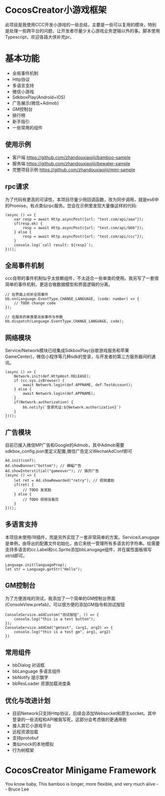 # CocosCreator小游戏框架
此项目是我使用CCC开发小游戏的一些总结，主要是一些可以复用的模块，特别是处理一些跨平台的问题，让开发者尽量少关心游戏业务逻辑以外的事。脚本使用Typescript，欢迎各路大侠补充pr。

# 基本功能
+ 全局事件机制
+ Http协议
+ 多语言支持
+ 微信小游戏
+ SdkboxPlay(Android+iOS)
+ 广告展示(微信+Admob)
+ GM控制台
+ 排行榜
+ 新手指引
+ 一些常用的组件

## 使用示例
+ 客户端 https://github.com/zhandouxiaojiji/bamboo-sample
+ 服务端 https://github.com/zhandouxiaojiji/bewater-sample
+ 完整项目示例 https://github.com/zhandouxiaojiji/mini-sample

## rpc请求
为了代码有更高的可读性，本项目尽量少用回调函数，改为同步调用，就是es6中的Promise，有点类似rpc服务。您会在示例里发现大量像这样的代码:
```
(async () => {
    var resp = await Http.asyncPost({url: "test.com/api/aaa"});
    if(resp.ok) {
        resp = await Http.asyncPost({url: "test.com/api/bbb"});  
    } else {
        resp = await Http.asyncPost({url: "test.com/api/ccc"});  
    }
    console.log(`call result: ${resp}`);
})();
```

## 全局事件机制
ccc自带的事件机制似乎太依赖组件，不太适合一些单类的使用。我另写了一套很简单的事件机制，更适合做数据模型和界面逻辑的分离。
```
// 在界面上侦听全局事件
bb.on(Language.EventType.CHANGE_LANGUAGE, (code: number) => {
    // TODO change code
});

// 在服务的单类里派发事件与参数
bb.dispatch(Language.EventType.CHANGE_LANGUAGE, code);
```

## 网络模块
Service/Network模块已经集成SdkboxPlay(谷歌游戏服务和苹果GameCenter)，微信小程序等几种sdk的登录，与开发者的第三方服务器间的通讯。
```
(async () => {
    Network.init(def.HttpHost.RELEASE);
    if (cc.sys.isBrowser) {
        await Network.login(def.APPNAME, def.TestAccount);
    } else {
        await Network.login(def.APPNAME);
    }
    if(Network.authorization) {
        bb.notify(`登录凭证:${Network.authorization}`)
    }
})();
```

## 广告模块
目前已接入微信MP广告和Google的Admob，其中Admob需要sdkbox_config.json里定义配置,微信广告定义WechatAdConf即可
```
Ad.init(conf);
Ad.showBanner("bottom"); // 横幅广告
Ad.showInterstitial("gameover"); // 插页广告
(async () => {
    let ret = Ad.showRewarded("retry"); // 视频激励
    if(ret) {
        // TODO 发奖励
    } else {
        // TODO 视频没看完
    }
})();
```

## 多语言支持
本项目未使用i18插件，而是另外实现了一套非常简单的方案。Service/Lanugage是单例，由导出的配置文件初始化，由它来统一管理所有多语言的字符串。给需要支持多语言的cc.Label和cc.Sprite添加bbLanugage组件，并在属性面板填写strId即可。
```
Language.init(languageProp);
let str = Language.getStr("Hello");
```

## GM控制台
为了方便游戏的测试，我添加了一个简单的GM控制台界面(ConsoleView.prefab)，可以很方便的添加GM指令和测试按钮
```
ConsoleService.addCustom("测试按钮", () => {
    console.log("this is a test button");
});
ConsoleService.addCmd("gmtest", (arg1, arg2) => {
    console.log("this is a test gm", arg1, arg2)
})
```

## 常用组件
+ bbDialog 对话框
+ bbLanguage 多语言组件
+ bbNotify 提示飘字
+ bbResLoader 资源加载进度条

## 优化与改进计划
+ 目前Network只支持Http协议，后续会添加Websocket和原生socket。其中登录的一些流程和API被我写死，这部分会考虑做的更通用些
+ 接入其它小游戏平台
+ 远程资源加载
+ 支持protobuf
+ 类似mock的本地模拟
+ 行为树框架

# CocosCreator Minigame Framework
You know baby, This bamboo is longer, more flexible, and very much alive -- Bruce Lee
